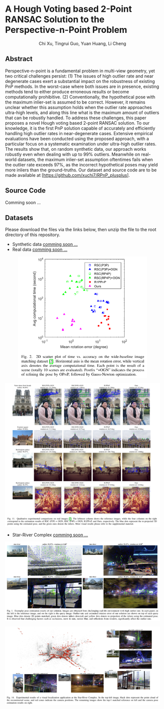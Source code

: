# A Hough Voting based 2-Point RANSAC Solution to the Perspective-n-Point Problem

<center>Chi Xu, Tingrui Guo, Yuan Huang, Li Cheng</center>

## Abstract

Perspective-n-point is a fundamental problem in multi-view geometry, yet two critical challenges persist: (1) The issues of high outlier rate and near degenerate cases exert a substantial impact on the robustness of existing PnP methods. In the worst-case where both issues are in presence, existing methods tend to either produce erroneous results or become computationally prohibitive. (2) Conventionally, the hypothetical pose with the maximum inlier-set is assumed to be correct. However, it remains unclear whether this assumption holds when the outlier rate approaches ultra-high levels, and along this line what is the maximum amount of outliers that can be robustly handled. To address these challenges, this paper proposes a novel Hough voting based 2-point RANSAC solution. To our knowledge, it is the first PnP solution capable of accurately and efficiently handling high outlier rates in near-degenerate cases. Extensive empirical evaluations have been conducted using the proposed approach, with a particular focus on a systematic examination under ultra-high outlier rates. The results show that, on random synthetic data, our approach works robustly even when dealing with up to 99% outliers. Meanwhile on real-world datasets, the maximum inlier-set assumption oftentimes fails when the outlier rate exceeds 97%, as the incorrect hypothetical poses may yield more inliers than the ground-truths. Our dataset and source code are to be made available at [https://github.com/xuchi7/RPnP_plusplus].

## Source Code

Comming soon ...

## Datasets

Please download the files via the links below, then unzip the file to the root directory of this repository.

- Synthetic data [comming soon ...]()
- Real data [comming soon ...]()

<center>
<img src="./assets/image-20251003140009786.png" alt="" width="420">
</center>

![image-20251003135836131](./assets/image-20251003135836131.png)

- Star-River Complex [comming soon ...]()

![image-20251003142000054](./assets/image-20251003142000054.png)

![image-20251003135357584](./assets/image-20251003135357584.png)